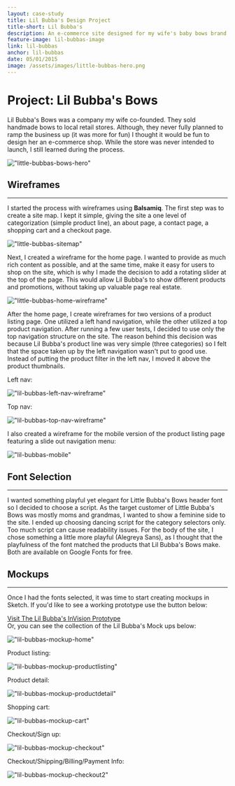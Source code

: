 ```yaml
---
layout: case-study
title: Lil Bubba's Design Project
title-short: Lil Bubba's
description: An e-commerce site designed for my wife's baby bows brand. Work included wireframing, font selection, and responsive site design. This may be an older project but it nails the fundamentals of e-commerce.
feature-image: lil-bubbas-image
link: lil-bubbas
anchor: lil-bubbas
date: 05/01/2015
image: /assets/images/little-bubbas-hero.png
---
```


# Project: Lil Bubba's Bows

Lil Bubba's Bows was a company my wife co-founded. They sold handmade bows to local retail stores. Although, they never fully planned to ramp the business up (it was more for fun) I thought it would be fun to design her an e-commerce shop. While the store was never intended to launch, I still learned during the process.

!["little-bubbas-bows-hero"](/assets/images/lil-bubbas.png)

## Wireframes
---

I started the process with wireframes using **Balsamiq**.  The first step was to create a site map. I kept it simple, giving the site a one level of categorization (simple product line), an about page, a contact page, a shopping cart and a checkout page.

!["little-bubbas-sitemap"](/assets/images/lilbubbas-wireframe-sitemap.png)

Next, I created a wireframe for the home page. I wanted to provide as much rich content as possible, and at the same time, make it easy for users to shop on the site, which is why I made the decision to add a rotating slider at the top of the page. This would allow Lil Bubba's to show different products and promotions, without taking up valuable page real estate.

!["little-bubbas-home-wireframe"](/assets/images/lilbubbas-wireframe-home.png)

After the home page, I create wireframes for two versions of a product listing page. One utilized a left hand navigation, while the other utilized a top product navigation. After running a few user tests, I decided to use only the top navigation structure on the site. The reason behind this decision was because Lil Bubba's product line was very simple (three categories) so I felt that the space taken up by the left navigation wasn't put to good use. Instead of putting the product filter in the left nav, I moved it above the product thumbnails.

Left nav:

!["lil-bubbas-left-nav-wireframe"](/assets/images/lilbubbas-wireframe-productlisting1.png)

Top nav:

!["lil-bubbas-top-nav-wireframe"](/assets/images/lilbubbas-wireframe-productlisting2.png)

I also created a wireframe for the mobile version of the product listing page featuring a slide out navigation menu:

!["lil-bubbas-mobile"](/assets/images/lilbubbas-wireframe-mobile.png)

## Font Selection
---

I wanted something playful yet elegant for Little Bubba's Bows header font so I decided to choose a script. As the target customer of Little Bubba's Bows was mostly moms and grandmas, I wanted to show a feminine side to the site. I ended up choosing dancing script for the category selectors only. Too much script can cause readability issues. For the body of the site, I chose something a little more playful (Alegreya Sans), as I thought that the playfulness of the font matched the products that Lil Bubba's Bows make. Both are available on Google Fonts for free.

## Mockups
---

Once I had the fonts selected, it was time to start creating mockups in Sketch. If you'd like to see a working prototype use the button below:

<div class="case-button">
  <a href="https://invis.io/WV4YF3OHD#/115089785_Home_Page_Slide_2" target="_blank">
    <div class="learn-button">Visit The Lil Bubba's InVision Prototype</div>
  </a>
</div>
Or, you can see the collection of the Lil Bubba's Mock ups below:

!["lil-bubbas-mockup-home"](/assets/images/lilbubbas-mockup-home.png)

Product listing:

!["lil-bubbas-mockup-productlisting"](/assets/images/lilbubbas-mockup-productlisting.png)

Product detail:

!["lil-bubbas-mockup-productdetail"](/assets/images/lilbubbas-mockup-productdetail.png)

Shopping cart:

!["lil-bubbas-mockup-cart"](/assets/images/lilbubbas-mockup-cart.png)

Checkout/Sign up:

!["lil-bubbas-mockup-checkout"](/assets/images/lilbubbas-mockup-checkout.png)

Checkout/Shipping/Billing/Payment Info:

!["lil-bubbas-mockup-checkout2"](/assets/images/lilbubbas-mockup-checkout2.png)
